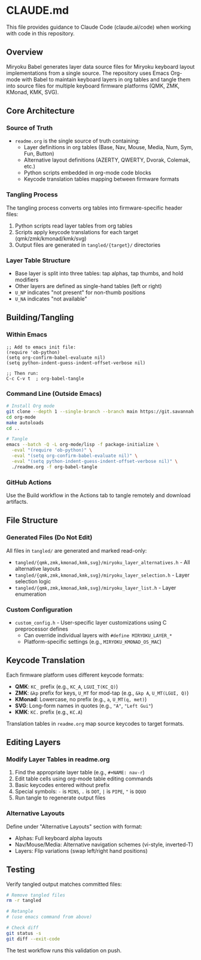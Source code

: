 # CLAUDE.md

This file provides guidance to Claude Code (claude.ai/code) when working with code in this repository.

## Overview

Miryoku Babel generates layer data source files for Miryoku keyboard layout implementations from a single source. The repository uses Emacs Org-mode with Babel to maintain keyboard layers in org tables and tangle them into source files for multiple keyboard firmware platforms (QMK, ZMK, KMonad, KMK, SVG).

## Core Architecture

### Source of Truth
- `readme.org` is the single source of truth containing:
  - Layer definitions in org tables (Base, Nav, Mouse, Media, Num, Sym, Fun, Button)
  - Alternative layout definitions (AZERTY, QWERTY, Dvorak, Colemak, etc.)
  - Python scripts embedded in org-mode code blocks
  - Keycode translation tables mapping between firmware formats

### Tangling Process
The tangling process converts org tables into firmware-specific header files:
1. Python scripts read layer tables from org tables
2. Scripts apply keycode translations for each target (qmk/zmk/kmonad/kmk/svg)
3. Output files are generated in `tangled/{target}/` directories

### Layer Table Structure
- Base layer is split into three tables: tap alphas, tap thumbs, and hold modifiers
- Other layers are defined as single-hand tables (left or right)
- `U_NP` indicates "not present" for non-thumb positions
- `U_NA` indicates "not available"

## Building/Tangling

### Within Emacs
```elisp
;; Add to emacs init file:
(require 'ob-python)
(setq org-confirm-babel-evaluate nil)
(setq python-indent-guess-indent-offset-verbose nil)

;; Then run:
C-c C-v t  ; org-babel-tangle
```

### Command Line (Outside Emacs)
```bash
# Install Org mode
git clone --depth 1 --single-branch --branch main https://git.savannah.gnu.org/git/emacs/org-mode.git
cd org-mode
make autoloads
cd ..

# Tangle
emacs --batch -Q -L org-mode/lisp -f package-initialize \
  -eval "(require 'ob-python)" \
  -eval "(setq org-confirm-babel-evaluate nil)" \
  -eval "(setq python-indent-guess-indent-offset-verbose nil)" \
  ./readme.org -f org-babel-tangle
```

### GitHub Actions
Use the Build workflow in the Actions tab to tangle remotely and download artifacts.

## File Structure

### Generated Files (Do Not Edit)
All files in `tangled/` are generated and marked read-only:
- `tangled/{qmk,zmk,kmonad,kmk,svg}/miryoku_layer_alternatives.h` - All alternative layouts
- `tangled/{qmk,zmk,kmonad,kmk,svg}/miryoku_layer_selection.h` - Layer selection logic
- `tangled/{qmk,zmk,kmonad,kmk,svg}/miryoku_layer_list.h` - Layer enumeration

### Custom Configuration
- `custom_config.h` - User-specific layer customizations using C preprocessor defines
  - Can override individual layers with `#define MIRYOKU_LAYER_*`
  - Platform-specific settings (e.g., `MIRYOKU_KMONAD_OS_MAC`)

## Keycode Translation

Each firmware platform uses different keycode formats:
- **QMK**: `KC_` prefix (e.g., `KC_A`, `LGUI_T(KC_Q)`)
- **ZMK**: `&kp` prefix for keys, `U_MT` for mod-tap (e.g., `&kp A`, `U_MT(LGUI, Q)`)
- **KMonad**: Lowercase, no prefix (e.g., `a`, `U_MT(q, met)`)
- **SVG**: Long-form names in quotes (e.g., `"A"`, `"Left Gui"`)
- **KMK**: `KC.` prefix (e.g., `KC.A`)

Translation tables in `readme.org` map source keycodes to target formats.

## Editing Layers

### Modify Layer Tables in readme.org
1. Find the appropriate layer table (e.g., `#+NAME: nav-r`)
2. Edit table cells using org-mode table editing commands
3. Basic keycodes entered without prefix
4. Special symbols: `-` is `MINS`, `.` is `DOT`, `|` is `PIPE`, `"` is `DQUO`
5. Run tangle to regenerate output files

### Alternative Layouts
Define under "Alternative Layouts" section with format:
- Alphas: Full keyboard alpha layouts
- Nav/Mouse/Media: Alternative navigation schemes (vi-style, inverted-T)
- Layers: Flip variations (swap left/right hand positions)

## Testing

Verify tangled output matches committed files:
```bash
# Remove tangled files
rm -r tangled

# Retangle
# (use emacs command from above)

# Check diff
git status -s
git diff --exit-code
```

The test workflow runs this validation on push.
